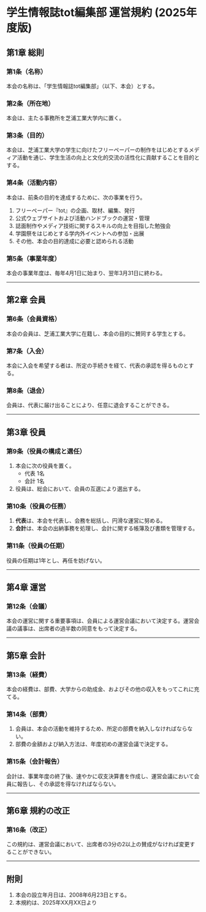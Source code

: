 # 学生情報誌tot編集部 運営規約 (2025年度版)

## 第1章 総則

### 第1条（名称）
本会の名称は、「学生情報誌tot編集部」（以下、本会）とする。

### 第2条（所在地）
本会は、主たる事務所を芝浦工業大学内に置く。

### 第3条（目的）
本会は、芝浦工業大学の学生に向けたフリーペーパーの制作をはじめとするメディア活動を通じ、学生生活の向上と文化的交流の活性化に貢献することを目的とする。

### 第4条（活動内容）
本会は、前条の目的を達成するために、次の事業を行う。
1.  フリーペーパー『tot』の企画、取材、編集、発行
2.  公式ウェブサイトおよび活動ハンドブックの運営・管理
3.  誌面制作やメディア技術に関するスキルの向上を目指した勉強会
4.  学園祭をはじめとする学内外イベントへの参加・出展
5.  その他、本会の目的達成に必要と認められる活動

### 第5条（事業年度）
本会の事業年度は、毎年4月1日に始まり、翌年3月31日に終わる。

---
## 第2章 会員

### 第6条（会員資格）
本会の会員は、芝浦工業大学に在籍し、本会の目的に賛同する学生とする。

### 第7条（入会）
本会に入会を希望する者は、所定の手続きを経て、代表の承認を得るものとする。

### 第8条（退会）
会員は、代表に届け出ることにより、任意に退会することができる。

---
## 第3章 役員

### 第9条（役員の構成と選任）
1.  本会に次の役員を置く。
    * 代表 1名
    * 会計 1名
2.  役員は、総会において、会員の互選により選出する。

### 第10条（役員の任務）
1.  **代表**は、本会を代表し、会務を総括し、円滑な運営に努める。
2.  **会計**は、本会の出納事務を処理し、会計に関する帳簿及び書類を管理する。

### 第11条（役員の任期）
役員の任期は1年とし、再任を妨げない。

---
## 第4章 運営

### 第12条（会議）
本会の運営に関する重要事項は、会員による運営会議において決定する。運営会議の議事は、出席者の過半数の同意をもって決定する。

---
## 第5章 会計

### 第13条（経費）
本会の経費は、部費、大学からの助成金、およびその他の収入をもってこれに充てる。

### 第14条（部費）
1.  会員は、本会の活動を維持するため、所定の部費を納入しなければならない。
2.  部費の金額および納入方法は、年度初めの運営会議で決定する。

### 第15条（会計報告）
会計は、事業年度の終了後、速やかに収支決算書を作成し、運営会議において会員に報告し、その承認を得なければならない。

---
## 第6章 規約の改正

### 第16条（改正）
この規約は、運営会議において、出席者の3分の2以上の賛成がなければ変更することができない。

---
## 附則

1.  本会の設立年月日は、2008年6月23日とする。
2.  本規約は、2025年XX月XX日より